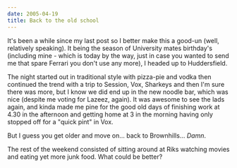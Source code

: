 ```yaml
---
date: 2005-04-19
title: Back to the old school
---
```

It's been a while since my last post so I better make this a good-un (well, relatively speaking). It being the season of University mates birthday's (including mine - which is today by the way, just in case you wanted to send me that spare Ferrari you don't use any more), I headed up to Huddersfield. 

The night started out in traditional style with pizza-pie and vodka then continued the trend with a trip to Session, Vox, Sharkeys and then I'm sure there was more, but I know we did end up in the new noodle bar, which was nice (despite me voting for Lazeez, again). It was awesome to see the lads again, and kinda made me pine for the good old days of finishing work at 4.30 in the afternoon and getting home at 3 in the morning having only stopped off for a "quick pint" in Vox. 

But I guess you get older and move on... back to Brownhills... _Damn_. 

The rest of the weekend consisted of sitting around at Riks watching movies and eating yet more junk food. What could be better?